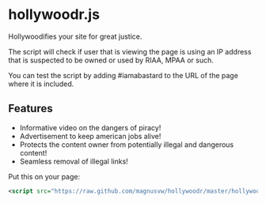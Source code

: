 hollywoodr.js
=============

Hollywoodifies your site for great justice.

The script will check if user that is viewing the page is using an IP address that is suspected to be owned or used by RIAA, MPAA or such.

You can test the script by adding #iamabastard to the URL of the page where it is included.

Features
--------

- Informative video on the dangers of piracy!
- Advertisement to keep american jobs alive!
- Protects the content owner from potentially illegal and dangerous content!
- Seamless removal of illegal links!

Put this on your page:

```xml
<script src="https://raw.github.com/magnusvw/hollywoodr/master/hollywoodr.min.js"></script>
```
